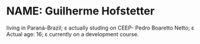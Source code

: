 # NAME: Guilherme Hofstetter
living in Paraná-Brazil;
ε
actually studing on CEEP- Pedro Boaretto Netto;
ε
Actual age: 16;
ε
currently on a development course.
